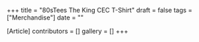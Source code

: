 +++
title = "80sTees The King CEC T-Shirt"
draft = false
tags = ["Merchandise"]
date = ""

[Article]
contributors = []
gallery = []
+++